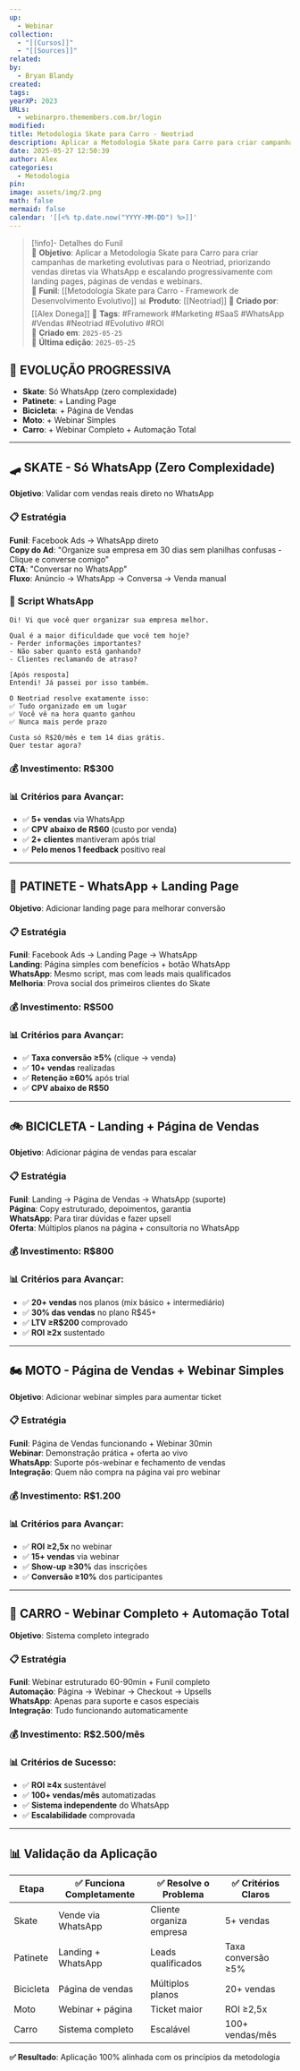 ```yaml
---
up:
  - Webinar
collection:
  - "[[Cursos]]"
  - "[[Sources]]"
related: 
by:
  - Bryan Blandy
created: 
tags: 
yearXP: 2023
URLs:
  - webinarpro.themembers.com.br/login
modified: 
title: Metodologia Skate para Carro - Neotriad
description: Aplicar a Metodologia Skate para Carro para criar campanhas de marketing evolutivas para o Neotriad, priorizando vendas diretas via WhatsApp e escalando progressivamente com landing pages, páginas de vendas e webinars.
date: 2025-05-27 12:50:39
author: Alex
categories:
  - Metodologia
pin: 
image: assets/img/2.png
math: false
mermaid: false
calendar: '[[<% tp.date.now("YYYY-MM-DD") %>]]'
---
```

> [!info]- Detalhes do Funil  
> 🎯 **Objetivo**: Aplicar a Metodologia Skate para Carro para criar campanhas de marketing evolutivas para o Neotriad, priorizando vendas diretas via WhatsApp e escalando progressivamente com landing pages, páginas de vendas e webinars.  
> 🔗 **Funil**: [[Metodologia Skate para Carro - Framework de Desenvolvimento Evolutivo]]
> 📊 **Produto**: [[Neotriad]]
> 👥 **Criado por**: [[Alex Donega]]
> 🔖 **Tags**: #Framework #Marketing #SaaS #WhatsApp #Vendas #Neotriad #Evolutivo #ROI  
> 📅 **Criado em**: `2025-05-25`  
> 📅 **Última edição**: `2025-05-25`


## 🎯 **EVOLUÇÃO PROGRESSIVA**

- **Skate**: Só WhatsApp (zero complexidade)
- **Patinete**: + Landing Page
- **Bicicleta**: + Página de Vendas
- **Moto**: + Webinar Simples
- **Carro**: + Webinar Completo + Automação Total

---

## 🛹 **SKATE** - Só WhatsApp (Zero Complexidade)

**Objetivo**: Validar com vendas reais direto no WhatsApp

### 📋 **Estratégia**

**Funil**: Facebook Ads → WhatsApp direto  
**Copy do Ad**: "Organize sua empresa em 30 dias sem planilhas confusas - Clique e converse comigo"  
**CTA**: "Conversar no WhatsApp"  
**Fluxo**: Anúncio → WhatsApp → Conversa → Venda manual

### 📱 **Script WhatsApp**

```
Oi! Vi que você quer organizar sua empresa melhor.

Qual é a maior dificuldade que você tem hoje?
- Perder informações importantes?
- Não saber quanto está ganhando?
- Clientes reclamando de atraso?

[Após resposta]
Entendi! Já passei por isso também.

O Neotriad resolve exatamente isso:
✅ Tudo organizado em um lugar
✅ Você vê na hora quanto ganhou
✅ Nunca mais perde prazo

Custa só R$20/mês e tem 14 dias grátis.
Quer testar agora?
```

### 💰 **Investimento**: R$300

### 📊 **Critérios para Avançar**:

- ✅ **5+ vendas** via WhatsApp
- ✅ **CPV abaixo de R$60** (custo por venda)
- ✅ **2+ clientes** mantiveram após trial
- ✅ **Pelo menos 1 feedback** positivo real

---

## 🛴 **PATINETE** - WhatsApp + Landing Page

**Objetivo**: Adicionar landing page para melhorar conversão

### 📋 **Estratégia**

**Funil**: Facebook Ads → Landing Page → WhatsApp  
**Landing**: Página simples com benefícios + botão WhatsApp  
**WhatsApp**: Mesmo script, mas com leads mais qualificados  
**Melhoria**: Prova social dos primeiros clientes do Skate

### 💰 **Investimento**: R$500

### 📊 **Critérios para Avançar**:

- ✅ **Taxa conversão ≥5%** (clique → venda)
- ✅ **10+ vendas** realizadas
- ✅ **Retenção ≥60%** após trial
- ✅ **CPV abaixo de R$50**

---

## 🚲 **BICICLETA** - Landing + Página de Vendas

**Objetivo**: Adicionar página de vendas para escalar

### 📋 **Estratégia**

**Funil**: Landing → Página de Vendas → WhatsApp (suporte)  
**Página**: Copy estruturado, depoimentos, garantia  
**WhatsApp**: Para tirar dúvidas e fazer upsell  
**Oferta**: Múltiplos planos na página + consultoria no WhatsApp

### 💰 **Investimento**: R$800

### 📊 **Critérios para Avançar**:

- ✅ **20+ vendas** nos planos (mix básico + intermediário)
- ✅ **30% das vendas** no plano R$45+
- ✅ **LTV ≥R$200** comprovado
- ✅ **ROI ≥2x** sustentado

---

## 🏍 **MOTO** - Página de Vendas + Webinar Simples

**Objetivo**: Adicionar webinar simples para aumentar ticket

### 📋 **Estratégia**

**Funil**: Página de Vendas funcionando + Webinar 30min  
**Webinar**: Demonstração prática + oferta ao vivo  
**WhatsApp**: Suporte pós-webinar e fechamento de vendas  
**Integração**: Quem não compra na página vai pro webinar

### 💰 **Investimento**: R$1.200

### 📊 **Critérios para Avançar**:

- ✅ **ROI ≥2,5x** no webinar
- ✅ **15+ vendas** via webinar
- ✅ **Show-up ≥30%** das inscrições
- ✅ **Conversão ≥10%** dos participantes

---

## 🚗 **CARRO** - Webinar Completo + Automação Total

**Objetivo**: Sistema completo integrado

### 📋 **Estratégia**

**Funil**: Webinar estruturado 60-90min + Funil completo  
**Automação**: Página → Webinar → Checkout → Upsells  
**WhatsApp**: Apenas para suporte e casos especiais  
**Integração**: Tudo funcionando automaticamente

### 💰 **Investimento**: R$2.500/mês

### 📊 **Critérios de Sucesso**:

- ✅ **ROI ≥4x** sustentável
- ✅ **100+ vendas/mês** automatizadas
- ✅ **Sistema independente** do WhatsApp
- ✅ **Escalabilidade** comprovada

---

## **📊 Validação da Aplicação**

| Etapa | ✅ Funciona Completamente | ✅ Resolve o Problema | ✅ Critérios Claros |
|-------|---------------------------|----------------------|---------------------|
| Skate | Vende via WhatsApp | Cliente organiza empresa | 5+ vendas |
| Patinete | Landing + WhatsApp | Leads qualificados | Taxa conversão ≥5% |
| Bicicleta | Página de vendas | Múltiplos planos | 20+ vendas |
| Moto | Webinar + página | Ticket maior | ROI ≥2,5x |
| Carro | Sistema completo | Escalável | 100+ vendas/mês |

**✅ Resultado**: Aplicação 100% alinhada com os princípios da metodologia

